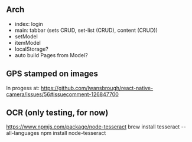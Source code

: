 ## Arch

- index: login
- main: tabbar (sets CRUD, set-list (CRUD), content (CRUD))
- setModel
- itemModel
- localStorage?
- auto build Pages from Model?


## GPS stamped on images
In progess at: https://github.com/lwansbrough/react-native-camera/issues/56#issuecomment-126847700



## OCR (only testing, for now)

https://www.npmjs.com/package/node-tesseract
brew install tesseract --all-languages
npm install node-tesseract
